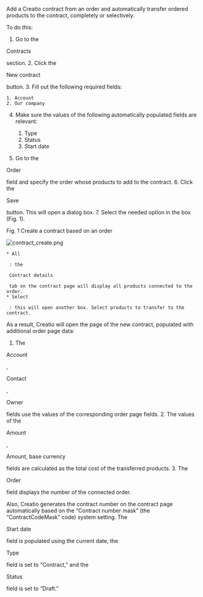 


 Add a Creatio contract from an order and automatically transfer ordered products to the contract, completely or selectively.
 



 To do this:
 


1. Go to the
 
 Contracts
 
 section.
2. Click the
 
 New contract
 
 button.
3. Fill out the following required fields:
 


	1. Account
	2. Our company
4. Make sure the values of the following automatically populated fields are relevant:
 


	1. Type
	2. Status
	3. Start date
5. Go to the
 
 Order
 
 field and specify the order whose products to add to the contract.
6. Click the
 
 Save
 
 button. This will open a dialog box.
7. Select the needed option in the box (Fig. 1).
 




 Fig. 1 Create a contract based on an order
 

![contract_create.png](/docs/sites/en/files/images/Sales_Tools/create_contract/contract_create.png)


	* All
	 
	 : the
	 
	 Contract details
	 
	 tab on the contract page will display all products connected to the order.
	* Select
	 
	 : this will open another box. Select products to transfer to the contract.



 As a result, Creatio will open the page of the new contract, populated with additional order page data:
 


1. The
 
 Account
 
 ,
 
 Contact
 
 ,
 
 Owner
 
 fields use the values of the corresponding order page fields.
2. The values of the
 
 Amount
 
 ,
 
 Amount, base currency
 
 fields are calculated as the total cost of the transferred products.
3. The
 
 Order
 
 field displays the number of the connected order.



 Also, Creatio generates the contract number on the contract page automatically based on the “Contract number mask” (the “ContractCodeMask” code) system setting. The
 
 Start date
 
 field is populated using the current date, the
 
 Type
 
 field is set to “Contract,” and the
 
 Status
 
 field is set to “Draft.”
 




